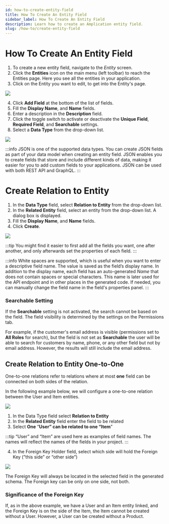```yaml
---
id: how-to-create-entity-field
title: How To Create An Entity Field
sidebar_label: How To Create An Entity Field
description: Learn how to create an Amplication entity field.
slug: /how-to/create-entity-field
---
```


# How To Create An Entity Field

1. To create a new entity field,  navigate to the _Entity_ screen.
2. Click the **Entities** icon on the main menu (left toolbar) to reach the Entities page. Here you see all the entities in your application. 
3. Click on the Entity you want to edit, to get into the Entity's page.

![](./assets/field-settings.png)

4. Click **Add Field** at the bottom of the list of fields.
5. Fill the **Display Name**, and **Name** fields. 
6. Enter a description in the **Description** field. 
4. Click the toggle switch to activate or deactivate the **Unique Field**, **Required Field**, and **Searchable** settings.  
5. Select a **Data Type** from the drop-down list. 

![](./assets/data-types.png)

:::info
JSON is one of the supported data types. You can create JSON fields as part of your data model when creating an entity field.
JSON enables you to create fields that store and include different kinds of data, making it easier for you to add custom fields to your applications. JSON can be used with both REST API and GraphQL. 
:::
# Create Relation to Entity

1. In the **Data Type** field, select **Relation to Entity** from the drop-down list.
2. In the **Related Entity** field, select an entity from the drop-down list.  A dialog box is displayed.
3. Fill the **Display Name**, and **Name** fields.
4. Click **Create**.

![](./assets/relation-entity.PNG)

:::tip
You might find it easier to first add all the fields you want, one after another, and only afterwards set the properties of each field.
:::

:::info
White spaces are supported, which is useful when you want to enter a descriptive field name. The value is saved as the field’s display name.
In addition to the display name, each field has an auto-generated _Name_ that does not contain spaces or special characters. This name is later used for the API endpoint and in other places in the generated code.
If needed, you can manually change the field name in the field's properties panel.
:::
 
 ### Searchable Setting

 If the **Searchable** setting is not activated, the search cannot be based on the field. The field visibility is determined by the settings on the Permissions tab. 

For example, if the customer's email address is visible (permissions set to **All Roles** for search), but the field is not set as **Searchable** the user will be able to search for customers by name, phone, or any other field but not by email address. However, the results will still include the email address.

## Create Relation to Entity One-to-One

One-to-one relations refer to relations where at most **one** field can be connected on both sides of the relation. 

In the following example below, we will configure a one-to-one relation between the User and Item entities. 

![](./assets/entity-field-settings.png)

1. In the Data Type field select **Relation to Entity**
2. In the **Related Entity** field enter the field to be related
3. Select **One** “**User” can be related to one “Item**”

:::tip
“User” and “Item” are used here as examples of field names. The names will reflect the names of the fields in your project.
:::

4. In the Foreign Key Holder field, select which side will hold the Foreign Key (”this side” or “other side”) 

![](./assets/foreign-key.png)

The Foreign Key will always be located in the selected field in the generated schema. The Foreign key can be only on one side, not both. 

### Significance of the Foreign Key

If, as in the above example, we have a User and an Item entity linked, and the Foreign Key is on the side of the Item, the Item cannot be created without a User. However, a User can be created without a Product.


